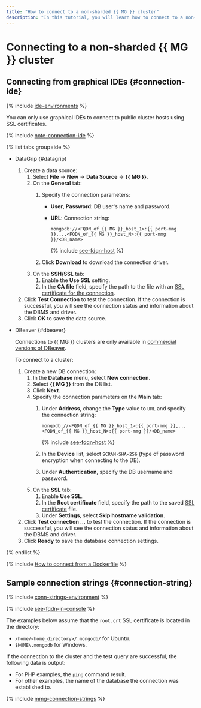```yaml
---
title: "How to connect to a non-sharded {{ MG }} cluster"
description: "In this tutorial, you will learn how to connect to a non-sharded {{ MG }} cluster."
---
```


# Connecting to a non-sharded {{ MG }} cluster

## Connecting from graphical IDEs {#connection-ide}

{% include [ide-environments](../../../_includes/mdb/mmg-ide-envs.md) %}

You can only use graphical IDEs to connect to public cluster hosts using SSL certificates.

{% include [note-connection-ide](../../../_includes/mdb/note-connection-ide.md) %}

{% list tabs group=ide %}

- DataGrip {#datagrip}

   1. Create a data source:
      1. Select **File** → **New** → **Data Source** → **{{ MG }}**.
      1. On the **General** tab:
         1. Specify the connection parameters:
            * **User**, **Password**: DB user's name and password.
            * **URL**: Connection string:

               ```http
               mongodb://<FQDN_of_{{ MG }}_host_1>:{{ port-mmg }},..,<FQDN_of_{{ MG }}_host_N>:{{ port-mmg }}/<DB_name>
               ```

               {% include [see-fdqn-host](../../../_includes/mdb/mmg/fqdn-host.md) %}

         1. Click **Download** to download the connection driver.
      1. On the **SSH/SSL** tab:
         1. Enable the **Use SSL** setting.
         1. In the **CA file** field, specify the path to the file with an [SSL certificate for the connection](./index.md#get-ssl-cert).
   1. Click **Test Connection** to test the connection. If the connection is successful, you will see the connection status and information about the DBMS and driver.
   1. Click **OK** to save the data source.

- DBeaver {#dbeaver}

   Connections to {{ MG }} clusters are only available in [commercial versions of DBeaver](https://dbeaver.com/buy/).

   To connect to a cluster:

   1. Create a new DB connection:
      1. In the **Database** menu, select **New connection**.
      1. Select **{{ MG }}** from the DB list.
      1. Click **Next**.
      1. Specify the connection parameters on the **Main** tab:
         1. Under **Address**, change the **Type** value to `URL` and specify the connection string:

            ```http
            mongodb://<FQDN_of_{{ MG }}_host_1>:{{ port-mmg }},..,<FQDN_of_{{ MG }}_host_N>:{{ port-mmg }}/<DB_name>
            ```

            {% include [see-fdqn-host](../../../_includes/mdb/mmg/fqdn-host.md) %}

         1. In the **Device** list, select `SCRAM-SHA-256` (type of password encryption when connecting to the DB).
         1. Under **Authentication**, specify the DB username and password.
      1. On the **SSL** tab:
         1. Enable **Use SSL**.
         1. In the **Root certificate** field, specify the path to the saved [SSL certificate](./index.md#get-ssl-cert) file.
         1. Under **Settings**, select **Skip hostname validation**.
   1. Click **Test connection ...** to test the connection. If the connection is successful, you will see the connection status and information about the DBMS and driver.
   1. Click **Ready** to save the database connection settings.

{% endlist %}

{% include [How to connect from a Dockerfile](../../../_includes/mdb/mmg/docker-and-mongodb.md) %}

## Sample connection strings {#connection-string}

{% include [conn-strings-environment](../../../_includes/mdb/mdb-conn-strings-env.md) %}

{% include [see-fqdn-in-console](../../../_includes/mdb/see-fqdn-in-console.md) %}

The examples below assume that the `root.crt` SSL certificate is located in the directory:

* `/home/<home_directory>/.mongodb/` for Ubuntu.
* `$HOME\.mongodb` for Windows.

If the connection to the cluster and the test query are successful, the following data is output:

* For PHP examples, the `ping` command result.
* For other examples, the name of the database the connection was established to.

{% include [mmg-connection-strings](../../../_includes/mdb/mmg/conn-strings.md) %}
